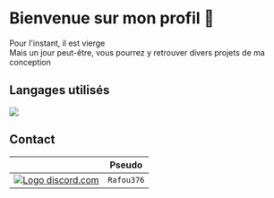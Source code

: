 <h1> Bienvenue sur mon profil 👋</h1>
Pour l'instant, il est vierge</br>
Mais un jour peut-être, vous pourrez y retrouver divers projets de ma conception

<h2>Langages utilisés</h2>

<img src= "https://skillicons.dev/icons?i=js,html,css,python,lua,java">

<h2>Contact</h2>

|                                                                                                                 |   Pseudo   |
:----------------------------------------------------------------------------------------------------------------:|:----------:|
|<a href="https://discord.com/app"> <img src="https://skillicons.dev/icons?i=discord" alt="Logo discord.com"> </a>| `Rafou376` |
